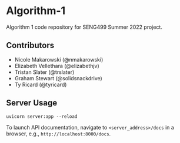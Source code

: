 # Algorithm-1
Algorithm 1 code repository for SENG499 Summer 2022 project.

## Contributors
- Nicole Makarowski (@nmakarowski)
- Elizabeth Vellethara (@elizabethjv)
- Tristan Slater (@trslater)
- Graham Stewart (@solidsnackdrive)
- Ty Ricard (@tyricard)

## Server Usage

```
uvicorn server:app --reload
```

To launch API documentation, navigate to `<server_address>/docs` in a browser, e.g., `http://localhost:8000/docs`.
